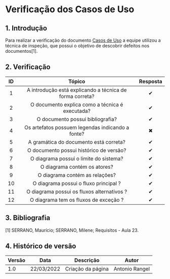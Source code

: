 # Verificação dos Casos de Uso

## 1. Introdução

Para realizar a verificação do documento [Casos de Uso](../modelagem/casos-uso.md) a equipe utilizou a técnica de inspeção, que possui o objetivo de descobrir defeitos nos documentos[1].

## 2. Verificação

| ID  |                          Tópico                          | Resposta |
| :-: | :------------------------------------------------------: | :------: |
|  1  | A introdução está explicando a técnica de forma correta? |    ✔     |
|  2  |     O documento explica como a técnica é executada?      |    ✔     |
|  3  |             O documento possui bibliografia?             |    ✔     |
|  4  |     Os artefatos possuem legendas indicando a fonte?     |    ✖     |
|  5  |          A gramática do documento está correta?          |    ✔     |
|  6  |         O documento possui histórico de versão?          |    ✔     |
|  7  |          O diagrama possui o limite do sistema?          |    ✔     |
|  8  |               O diagrama contém os atores?               |    ✔     |
|  9  |              O diagrama contém as relações?              |    ✔     |
| 10  |          O diagrama possui o fluxo principal ?           |    ✔     |
| 11  |        O diagrama possui os fluxos alternativos ?        |    ✔     |
| 12  |          O diagrama tem os fluxos de exceção ?           |    ✔     |

## 3. Bibliografia

[1] SERRANO, Maurício; SERRANO, Milene; Requisitos - Aula 23.

## 4. Histórico de versão

| Versão | Data       | Descrição         | Autor          |
| ------ | ---------- | ----------------- | -------------- |
| 1.0    | 22/03/2022 | Criação da página | Antonio Rangel |
